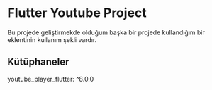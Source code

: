 # Flutter Youtube Project

Bu projede geliştirmekde olduğum başka bir projede kullandığım bir eklentinin kullanım şekli vardır.

## Kütüphaneler

youtube_player_flutter: ^8.0.0
